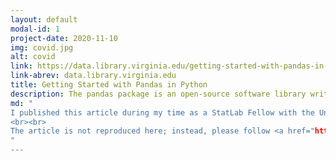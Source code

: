 ```yaml
---
layout: default
modal-id: 1
project-date: 2020-11-10
img: covid.jpg
alt: covid
link: https://data.library.virginia.edu/getting-started-with-pandas-in-python/
link-abrev: data.library.virginia.edu
title: Getting Started with Pandas in Python
description: The pandas package is an open-source software library written for data analysis in Python. In this article, I will explore briefly some of the most commonly used functions and methods for understanding, formatting, and visualizing data with the pandas package. I'll be using the Virginia Department of Health (VDH) COVID-19 Public Use Dataset in the working example presented here.
md: "
I published this article during my time as a StatLab Fellow with the University of Virginia Library, Research Data Services and Sciences team.
<br><br>
The article is not reproduced here; instead, please follow <a href="https://data.library.virginia.edu/getting-started-with-pandas-in-python/">this link</a> to the University of Virginia Library StatLab Blog to see the original publication.
"
---
```

